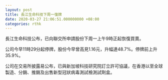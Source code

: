 ```yaml
---
layout: post
title: 長江生命科技下周一復牌
date: 2020-03-27 21:06:51.000000000 +08:00
categories: rthk
---
```


長江生命科技公布，已向聯交所申請股份下周一上午9時正起恢復買賣。

公司今早11時29分起停牌，股份今早曾高見1.16元，升幅達48.7%。停牌前上升35.9%。

公司在交易所披露易公布，已與新加坡科技研究院訂立許可協議，在香港以至全球製造、分銷、推銷及出售新型冠狀病毒測試檢測試劑盒。
